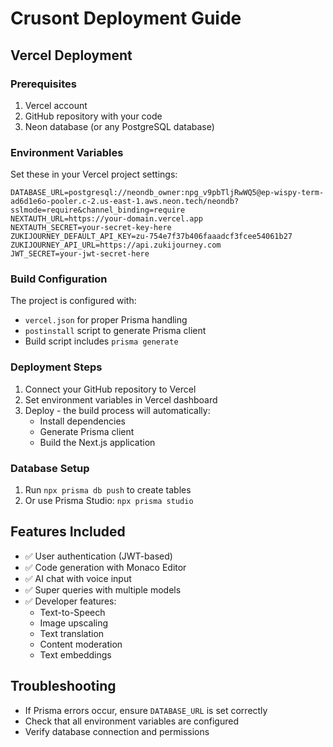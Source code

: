 # Crusont Deployment Guide

## Vercel Deployment

### Prerequisites
1. Vercel account
2. GitHub repository with your code
3. Neon database (or any PostgreSQL database)

### Environment Variables
Set these in your Vercel project settings:

```
DATABASE_URL=postgresql://neondb_owner:npg_v9pbTljRwWQ5@ep-wispy-term-ad6d1e6o-pooler.c-2.us-east-1.aws.neon.tech/neondb?sslmode=require&channel_binding=require
NEXTAUTH_URL=https://your-domain.vercel.app
NEXTAUTH_SECRET=your-secret-key-here
ZUKIJOURNEY_DEFAULT_API_KEY=zu-754e7f37b406faaadcf3fcee54061b27
ZUKIJOURNEY_API_URL=https://api.zukijourney.com
JWT_SECRET=your-jwt-secret-here
```

### Build Configuration
The project is configured with:
- `vercel.json` for proper Prisma handling
- `postinstall` script to generate Prisma client
- Build script includes `prisma generate`

### Deployment Steps
1. Connect your GitHub repository to Vercel
2. Set environment variables in Vercel dashboard
3. Deploy - the build process will automatically:
   - Install dependencies
   - Generate Prisma client
   - Build the Next.js application

### Database Setup
1. Run `npx prisma db push` to create tables
2. Or use Prisma Studio: `npx prisma studio`

## Features Included
- ✅ User authentication (JWT-based)
- ✅ Code generation with Monaco Editor
- ✅ AI chat with voice input
- ✅ Super queries with multiple models
- ✅ Developer features:
  - Text-to-Speech
  - Image upscaling
  - Text translation
  - Content moderation
  - Text embeddings

## Troubleshooting
- If Prisma errors occur, ensure `DATABASE_URL` is set correctly
- Check that all environment variables are configured
- Verify database connection and permissions
